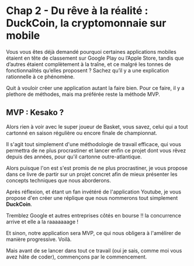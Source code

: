 # Chap 2 - Du rêve à la réalité : DuckCoin, la cryptomonnaie sur mobile

Vous vous êtes déjà demandé pourquoi certaines applications mobiles étaient en tête de classement sur Google Play ou l’Apple Store, tandis que d’autres étaient complètement à la traîne, et ce malgré les tonnes de fonctionnalités qu’elles proposent ? Sachez qu’il y a une explication rationnelle à ce phénomène.

Quit à vouloir créer une application autant la faire bien. Pour ce faire, il y a plethore de méthodes, mais ma préférée reste la méthode MVP.

## MVP : Kesako ?

Alors rien à voir avec le super joueur de Basket, vous savez, celui qui a tout cartonné en saison régulière ou encore finale de championnat.

Il s'agit tout simplement d'une méthodologie de travail efficace, qui vous permettra de ne plus procrastiner et lancer enfin ce projet dont vous rêvez depuis des années, pour qu'il cartonne outre-atlantique.

Alors puisque l'on est s'est promis de ne plus procrastiner, je vous propose dans ce livre de partir sur un projet concret afin de mieux présenter les concepts techniques que nous aborderons.

Après réflexion, et étant un fan invétéré de l'application Youtube, je vous propose d'en créer une réplique que nous nommerons tout simplement **DuckCoin**.

Tremblez Google et autres entreprises côtés en bourse !! la concurrence arrive et elle a la raaaaaaage !

Et sinon, notre application sera MVP, ce qui nous obligera à l'amélirer de manière progressive. Voilà.

Mais avant de se lancer dans tout ce travail \(oui je sais, comme moi vous avez hâte de coder\), commençons par le commencement.


